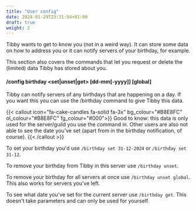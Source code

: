 ```yaml
---
title: "User config"
date: 2024-01-29T23:31:54+01:00
draft: true
weight: 2
---
```


Tibby wants to get to know you (not in a weird way). It can store some data on how to address you or it can notify servers of your birthday, for example.

This section also covers the commands that let you request or delete the (limited) data Tibby has stored about you.

<!--more-->


#### /config birthday \<set|unset|get\> [dd-mm[-yyyy]] [global]

Tibby can notify servers of any birthdays that are happening on a day.
If you want this you can use the /birthday command to give Tibby this data.    

{{< callout icon="fa-cake-candles fa-solid fa-3x" bg_colour="#B8E8FC" ol_colour="#B8E8FC" fg_colour="#000">}}
Good to know: this data is only used for the server/guild you use the command in. Other users are also not able to see the date you've set (apart from in the birthday notification, of course).
{{< /callout >}}


To set your birthday you'd use `/birthday set 31-12-2024` or `/birthday set 31-12`.

To remove your birthday from Tibby in this server use `/birthday unset`.  

To remove your birthday for all servers at once use `/birthday unset global`. This also works for servers you've left.  

To see what date you've set for the current server use `/birthday get`. This doesn't take parameters and can only be used for yourself.